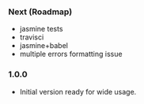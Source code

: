 ### Next (Roadmap)
- jasmine tests
- travisci
- jasmine+babel
- multiple errors formatting issue

### 1.0.0
- Initial version ready for wide usage.
